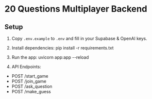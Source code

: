 # 20 Questions Multiplayer Backend

## Setup

1. Copy `.env.example` to `.env` and fill in your Supabase & OpenAI keys.

2. Install dependencies: 
pip install -r requirements.txt

3. Run the app:
uvicorn app:app --reload

4. API Endpoints:
- POST /start_game
- POST /join_game
- POST /ask_question
- POST /make_guess
